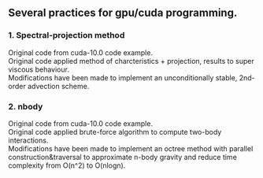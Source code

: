 ## Several practices for gpu/cuda programming.

### 1. Spectral-projection method
Original code from cuda-10.0 code example.   
Original code applied method of charcteristics + projection, results to super viscous behaviour.  
Modifications have been made to implement an unconditionally stable, 2nd-order advection scheme.  

### 2. nbody
Original code from cuda-10.0 code example.   
Original code applied brute-force algorithm to compute two-body interactions.  
Modifications have been made to implement an octree method with parallel construction&traversal to approximate n-body gravity and reduce time complexity from O(n^2) to O(nlogn).  
